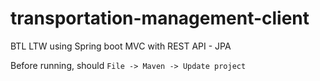 # transportation-management-client
BTL LTW using Spring boot MVC with REST API - JPA

Before running, should `File -> Maven -> Update project`
